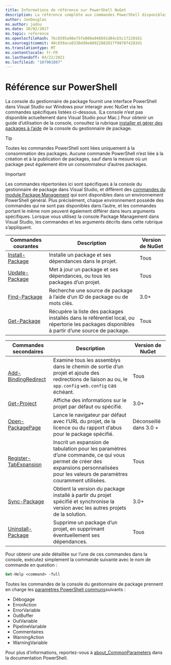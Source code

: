```yaml
---
title: Informations de référence sur PowerShell NuGet
description: La référence complète aux commandes PowerShell disponibles dans la console du gestionnaire de package NuGet dans Visual Studio.
author: JonDouglas
ms.author: jodou
ms.date: 10/02/2017
ms.topic: reference
ms.openlocfilehash: 7bc0395a98e75fe006e048b91d84cb5c17220161
ms.sourcegitcommit: 40c039ace0330dd9e68922882017f9878f4283d1
ms.translationtype: MT
ms.contentlocale: fr-FR
ms.lasthandoff: 04/22/2021
ms.locfileid: "107901887"
---
```

# <a name="powershell-reference"></a>Référence sur PowerShell

La console du gestionnaire de package fournit une interface PowerShell dans Visual Studio sur Windows pour interagir avec NuGet via les commandes spécifiques listées ci-dessous. (La console n’est pas disponible actuellement dans Visual Studio pour Mac.) Pour obtenir un guide d’utilisation de la console, consultez la rubrique [installer et gérer des packages à l’aide](../consume-packages/install-use-packages-powershell.md) de la console du gestionnaire de package.

> [!Tip]
> Toutes les commandes PowerShell sont liées uniquement à la consommation des packages. Aucune commande PowerShell n’est liée à la création et à la publication de packages, sauf dans la mesure où un package peut également être un consommateur d’autres packages.

> [!Important]
> Les commandes répertoriées ici sont spécifiques à la console du gestionnaire de package dans Visual Studio, et diffèrent des [commandes du module Package Management](/powershell/module/packagemanagement) qui sont disponibles dans un environnement PowerShell général. Plus précisément, chaque environnement possède des commandes qui ne sont pas disponibles dans l’autre, et les commandes portant le même nom peuvent également différer dans leurs arguments spécifiques. Lorsque vous utilisez la console Package Management dans Visual Studio, les commandes et les arguments décrits dans cette rubrique s’appliquent.

| Commandes courantes | Description | Version de NuGet |
| --- | --- | --- |
| [Install-Package](ps-reference/ps-ref-install-package.md) | Installe un package et ses dépendances dans le projet. | Tous |
| [Update-Package](ps-reference/ps-ref-update-package.md) | Met à jour un package et ses dépendances, ou tous les packages d’un projet. | Tous |
| [Find-Package](ps-reference/ps-ref-find-package.md) | Recherche une source de package à l’aide d’un ID de package ou de mots clés. | 3.0+ |
| [Get-Package](ps-reference/ps-ref-get-package.md) | Récupère la liste des packages installés dans le référentiel local, ou répertorie les packages disponibles à partir d’une source de package. | Tous |

| Commandes secondaires | Description | Version de NuGet |
| --- | --- | --- |
| [Add-BindingRedirect](ps-reference/ps-ref-add-bindingredirect.md) | Examine tous les assemblys dans le chemin de sortie d’un projet et ajoute des redirections de liaison au ou, le `app.config` `web.config` cas échéant. | Tous |
| [Get-Project](ps-reference/ps-ref-get-project.md) | Affiche des informations sur le projet par défaut ou spécifié. | 3.0+ |
| [Open-PackagePage](ps-reference/ps-ref-open-packagepage.md) | Lance le navigateur par défaut avec l’URL du projet, de la licence ou du rapport d’abus pour le package spécifié. | Déconseillé dans 3.0 + |
| [Register-TabExpansion](ps-reference/ps-ref-register-tabexpansion.md) | Inscrit un expansion de tabulation pour les paramètres d’une commande, ce qui vous permet de créer des expansions personnalisées pour les valeurs de paramètres couramment utilisées. | Tous |
| [Sync-Package](ps-reference/ps-ref-sync-package.md) | Obtient la version du package installé à partir du projet spécifié et synchronise la version avec les autres projets de la solution. | 3.0+ |
| [Uninstall-Package](ps-reference/ps-ref-uninstall-package.md) | Supprime un package d’un projet, en supprimant éventuellement ses dépendances. | Tous |

Pour obtenir une aide détaillée sur l’une de ces commandes dans la console, exécutez simplement la commande suivante avec le nom de commande en question :

```ps
Get-Help <command> -full
```

Toutes les commandes de la console du gestionnaire de package prennent en charge les [paramètres PowerShell communs](/powershell/module/microsoft.powershell.core/about/about_commonparameters)suivants :

- Débogage
- ErrorAction
- ErrorVariable
- OutBuffer
- OutVariable
- PipelineVariable
- Commentaires
- WarningAction
- WarningVariable

Pour plus d’informations, reportez-vous à [about_CommonParameters](/powershell/module/microsoft.powershell.core/about/about_commonparameters) dans la documentation PowerShell.